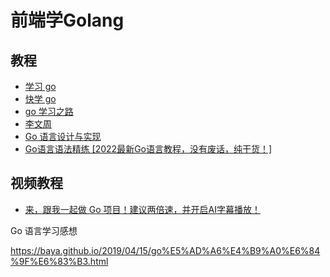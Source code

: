 # 前端学Golang



## 教程

-   [学习 go](http://www.topgoer.com/)
-   [快学 go](https://zhuanlan.zhihu.com/quickgo)
-   [go 学习之路](https://github.com/yangwenmai/learning-golang)
-   [李文周](https://github.com/yangwenmai/learning-golang)
-   [Go 语言设计与实现](https://draveness.me/golang/#/)
-   [Go语言语法精练 [2022最新Go语言教程，没有废话，纯干货！]](https://www.bilibili.com/video/BV1Ca411L72p/?vd_source=55c655c3b4aed7bb7a250da7eea13eb8)

## 视频教程

- [来，跟我一起做 Go 项目！建议两倍速，并开启AI字幕播放！](https://www.bilibili.com/video/BV1mu411R7qw)





Go 语言学习感想

https://baya.github.io/2019/04/15/go%E5%AD%A6%E4%B9%A0%E6%84%9F%E6%83%B3.html
